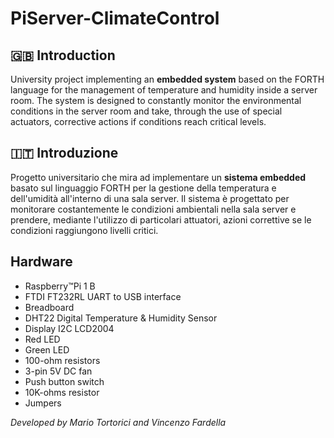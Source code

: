 # PiServer-ClimateControl
## 🇬🇧 Introduction
University project implementing an **embedded system** based on the FORTH language for the management of temperature and 
humidity inside a server room. The system is designed to constantly monitor the environmental conditions in the server room 
and take, through the use of special actuators, corrective actions if conditions reach critical levels.
## 🇮🇹 Introduzione
Progetto universitario che mira ad implementare un **sistema embedded** basato sul linguaggio FORTH per la gestione della temperatura e 
dell'umidità all'interno di una sala server. Il sistema è progettato per monitorare costantemente le condizioni ambientali nella sala server 
e prendere, mediante l'utilizzo di particolari attuatori, azioni correttive se le condizioni raggiungono livelli critici.
## Hardware
* Raspberry&trade;Pi 1 B
* FTDI FT232RL UART to USB interface
* Breadboard
* DHT22 Digital Temperature & Humidity Sensor
* Display I2C LCD2004
* Red LED
* Green LED
* 100-ohm resistors
* 3-pin 5V DC fan
* Push button switch
* 10K-ohms resistor
* Jumpers


*Developed by Mario Tortorici and Vincenzo Fardella*
